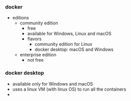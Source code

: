 ### docker

- editions
  - community edition
    - free
    - available for Windows, Linux and macOS
    - flavors
      - community edition for Linux
      - docker desktop: macOS and Windows
  - enterprise edition
    - not free

### docker desktop

- available only for Windows and macOS
- uses a linux VM (with linux OS) to run all the containers
-
